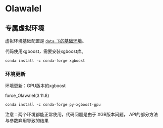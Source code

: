 # Olawalel

## 专属虚拟环境

虚拟环境基础配置是 [`data 下`的基础环境](../../data/data_envs.md)。

代码使用xgboost，需要安装xgboost库。

```shell
conda install -c conda-forge xgboost
```

### 环境更新

环境更新：GPU版本的xgboost

force_Olawalel(3.11.8)

```shell
conda install -c conda-forge py-xgboost-gpu

```

注意：两个环境都能正常使用，代码问题是由于 XGB版本问题， API的部分方法与参数弃用导致的结果
